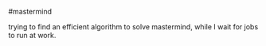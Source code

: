 #mastermind

trying to find an efficient algorithm to solve mastermind, while I wait for jobs to run at work.
